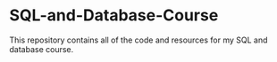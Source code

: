 # SQL-and-Database-Course
This repository contains all of the code and resources for my SQL and database course.
